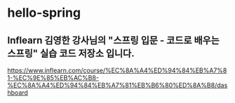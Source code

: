 # hello-spring


<h2>Inflearn 김영한 강사님의 "스프링 입문 - 코드로 배우는 스프링" 실습 코드 저장소 입니다.</h2>

https://www.inflearn.com/course/%EC%8A%A4%ED%94%84%EB%A7%81-%EC%9E%85%EB%AC%B8-%EC%8A%A4%ED%94%84%EB%A7%81%EB%B6%80%ED%8A%B8/dashboard
